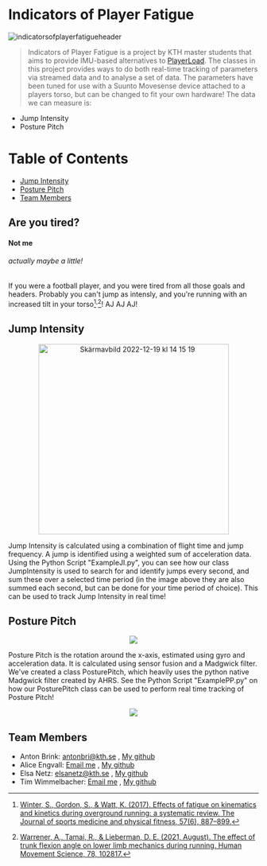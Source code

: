# Indicators of Player Fatigue
![indicatorsofplayerfatigueheader](https://user-images.githubusercontent.com/77839398/208069033-e1e0f0f2-be2e-4247-ad3f-7616db6eb188.png)
> Indicators of Player Fatigue is a project by KTH master students that aims to provide IMU-based alternatives to [PlayerLoad](https://support.catapultsports.com/hc/en-us/articles/360000510795-What-is-Player-Load-).
> The classes in this project provides ways to do both real-time tracking of parameters via streamed data and to analyse a set of data.
> The parameters have been tuned for use with a Suunto Movesense device attached to a players torso, but can be changed to fit your own hardware!
> The data we can measure is:

* Jump Intensity
* Posture Pitch

# Table of Contents
* [Jump Intensity](https://github.com/AntonBrinkCodes/Indicators-of-fatigue-in-football#jump-intensity)
* [Posture Pitch](https://github.com/AntonBrinkCodes/Indicators-of-fatigue-in-football#posture-pitch) 
* [Team Members](https://github.com/AntonBrinkCodes/Indicators-of-fatigue-in-football#team-members)


## Are you tired?
#### Not me
###### actually maybe a little!
If you were a football player, and you were tired from all those goals and headers. Probably you can't jump as intensly, and you're running with an increased tilt in your torso[^increased_trunk_and_other]<sup>,</sup>[^increased_trunk_effects]! AJ AJ AJ! 

## Jump Intensity
<p align = "center">
    <img width="383" alt="Skärmavbild 2022-12-19 kl  14 15 19" src="https://user-images.githubusercontent.com/118887881/208434331-db8be4b4-567f-4aac-a8c6-340edac1717f.png">
</p>
Jump Intensity is calculated using a combination of flight time and jump frequency. A jump is identified using a weighted sum of acceleration data. 
Using the Python Script "ExampleJI.py", you can see how our class JumpIntensity is used to search for and identify jumps every second, and sum these over a selected time period (in the image above they are also summed each second, but can be done for your time period of choice). This can be used to track Jump Intensity in real time!

## Posture Pitch
<p align = "center">
    <img src="https://user-images.githubusercontent.com/77839398/207816735-72cb9726-2ea1-4f70-a782-3faa92263c2d.gif">
</p>
Posture Pitch is the rotation around the x-axis, estimated using gyro and acceleration data. It is calculated using sensor fusion and a Madgwick filter. We've created a class PosturePitch, which heavily uses the python native Madgwick filter created by AHRS. See the Python Script "ExamplePP.py" on how our PosturePitch class can be used to perform real time tracking of Posture Pitch! 
<p align="center">
  <img src="https://user-images.githubusercontent.com/77839398/208050666-c73aca96-0b99-4d21-a266-d104644e3829.png">
</p>

## Team Members
* Anton Brink:  [antonbri@kth.se](mailto:antonbri@kth.se) , [My github](https://github.com/AntonBrinkCodes/)
* Alice Engvall:  [Email me](@kth.se) , [My github](https://github.com//)
* Elsa Netz:  [elsanetz@kth.se](mailto:elsanetz@kth.se) , [My github](https://github.com/ElsaNetz/)
* Tim Wimmelbacher: [Email me](@kth.se) , [My github](https://github.com//)


<!--Referencerna måste ha fyra mellanslag, inte använda tab :) :) :) -->


[^increased_trunk_and_other]:
    [Winter, S., Gordon, S., & Watt, K. (2017). Effects of fatigue on kinematics and kinetics during overground running: a systematic review. The Journal of sports medicine and physical fitness, 57(6), 887–899.](https://doi.org/10.23736/S0022-4707.16.06339-8)
  

[^increased_trunk_effects]:
    [Warrener, A., Tamai, R., & Lieberman, D. E. (2021, August). The effect of trunk flexion angle on lower limb mechanics during running. Human Movement Science, 78,  102817.](https://doi.org/10.1016/j.humov.2021.102817)


